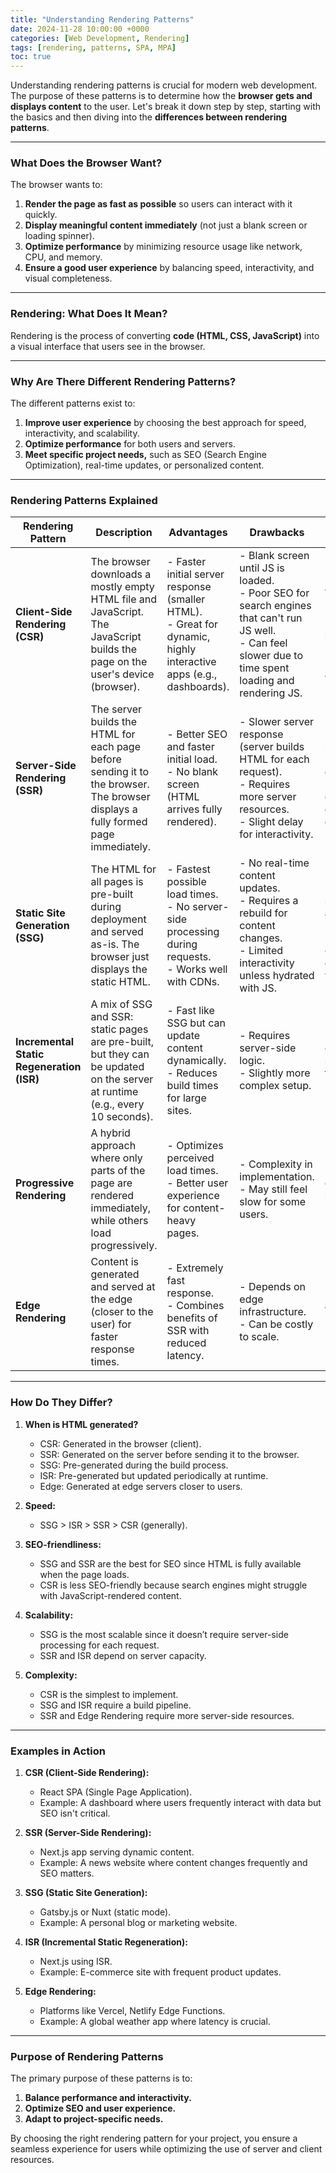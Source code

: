 ```yaml
---
title: "Understanding Rendering Patterns"
date: 2024-11-28 10:00:00 +0000
categories: [Web Development, Rendering]
tags: [rendering, patterns, SPA, MPA]
toc: true
---
```




Understanding rendering patterns is crucial for modern web development. The purpose of these patterns is to determine how the **browser gets and displays content** to the user. Let's break it down step by step, starting with the basics and then diving into the **differences between rendering patterns**.

---

### **What Does the Browser Want?**
The browser wants to:
1. **Render the page as fast as possible** so users can interact with it quickly.
2. **Display meaningful content immediately** (not just a blank screen or loading spinner).
3. **Optimize performance** by minimizing resource usage like network, CPU, and memory.
4. **Ensure a good user experience** by balancing speed, interactivity, and visual completeness.

---

### **Rendering: What Does It Mean?**
Rendering is the process of converting **code (HTML, CSS, JavaScript)** into a visual interface that users see in the browser.

---

### **Why Are There Different Rendering Patterns?**
The different patterns exist to:
1. **Improve user experience** by choosing the best approach for speed, interactivity, and scalability.
2. **Optimize performance** for both users and servers.
3. **Meet specific project needs,** such as SEO (Search Engine Optimization), real-time updates, or personalized content.

---

### **Rendering Patterns Explained**

| Rendering Pattern | Description | Advantages | Drawbacks | Use Cases |
|--------------------|-------------|------------|-----------|-----------|
| **Client-Side Rendering (CSR)** | The browser downloads a mostly empty HTML file and JavaScript. The JavaScript builds the page on the user's device (browser). | - Faster initial server response (smaller HTML).<br>- Great for dynamic, highly interactive apps (e.g., dashboards). | - Blank screen until JS is loaded.<br>- Poor SEO for search engines that can't run JS well.<br>- Can feel slower due to time spent loading and rendering JS. | - Single Page Applications (SPAs).<br>- Apps with heavy interactivity (e.g., React/Angular apps). |
| **Server-Side Rendering (SSR)** | The server builds the HTML for each page before sending it to the browser. The browser displays a fully formed page immediately. | - Better SEO and faster initial load.<br>- No blank screen (HTML arrives fully rendered). | - Slower server response (server builds HTML for each request).<br>- Requires more server resources.<br>- Slight delay for interactivity. | - SEO-critical pages (e.g., blogs, e-commerce).<br>- Pages with content that changes for each request. |
| **Static Site Generation (SSG)** | The HTML for all pages is pre-built during deployment and served as-is. The browser just displays the static HTML. | - Fastest possible load times.<br>- No server-side processing during requests.<br>- Works well with CDNs. | - No real-time content updates.<br>- Requires a rebuild for content changes.<br>- Limited interactivity unless hydrated with JS. | - Documentation sites, blogs, and marketing pages.<br>- Low-content-change websites. |
| **Incremental Static Regeneration (ISR)** | A mix of SSG and SSR: static pages are pre-built, but they can be updated on the server at runtime (e.g., every 10 seconds). | - Fast like SSG but can update content dynamically.<br>- Reduces build times for large sites. | - Requires server-side logic.<br>- Slightly more complex setup. | - Blogs, e-commerce sites with frequent updates. |
| **Progressive Rendering** | A hybrid approach where only parts of the page are rendered immediately, while others load progressively. | - Optimizes perceived load times.<br>- Better user experience for content-heavy pages. | - Complexity in implementation.<br>- May still feel slow for some users. | - Large, content-heavy sites (e.g., news portals). |
| **Edge Rendering** | Content is generated and served at the edge (closer to the user) for faster response times. | - Extremely fast response.<br>- Combines benefits of SSR with reduced latency. | - Depends on edge infrastructure.<br>- Can be costly to scale. | - Global applications requiring low latency. |

---

### **How Do They Differ?**
1. **When is HTML generated?**
   - CSR: Generated in the browser (client).
   - SSR: Generated on the server before sending it to the browser.
   - SSG: Pre-generated during the build process.
   - ISR: Pre-generated but updated periodically at runtime.
   - Edge: Generated at edge servers closer to users.

2. **Speed:**
   - SSG > ISR > SSR > CSR (generally).

3. **SEO-friendliness:**
   - SSG and SSR are the best for SEO since HTML is fully available when the page loads.
   - CSR is less SEO-friendly because search engines might struggle with JavaScript-rendered content.

4. **Scalability:**
   - SSG is the most scalable since it doesn’t require server-side processing for each request.
   - SSR and ISR depend on server capacity.

5. **Complexity:**
   - CSR is the simplest to implement.
   - SSG and ISR require a build pipeline.
   - SSR and Edge Rendering require more server-side resources.

---

### **Examples in Action**
1. **CSR (Client-Side Rendering):**
   - React SPA (Single Page Application).
   - Example: A dashboard where users frequently interact with data but SEO isn't critical.

2. **SSR (Server-Side Rendering):**
   - Next.js app serving dynamic content.
   - Example: A news website where content changes frequently and SEO matters.

3. **SSG (Static Site Generation):**
   - Gatsby.js or Nuxt (static mode).
   - Example: A personal blog or marketing website.

4. **ISR (Incremental Static Regeneration):**
   - Next.js using ISR.
   - Example: E-commerce site with frequent product updates.

5. **Edge Rendering:**
   - Platforms like Vercel, Netlify Edge Functions.
   - Example: A global weather app where latency is crucial.

---

### **Purpose of Rendering Patterns**
The primary purpose of these patterns is to:
1. **Balance performance and interactivity.**
2. **Optimize SEO and user experience.**
3. **Adapt to project-specific needs.**

By choosing the right rendering pattern for your project, you ensure a seamless experience for users while optimizing the use of server and client resources.

